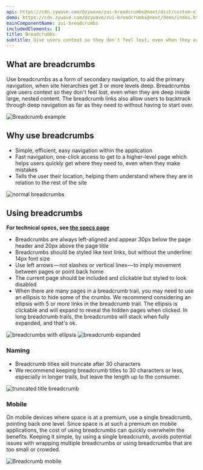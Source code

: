```yaml
---
api: https://cdn.zywave.com/@zywave/zui-breadcrumbs@next/dist/custom-elements.json
demo: https://cdn.zywave.com/@zywave/zui-breadcrumbs@next/demo/index.html
mainComponentName: zui-breadcrumbs
includedElements: []
title: Breadcrumbs
subtitle: Give users context so they don't feel lost, even when they are deep inside large, nested content.
---
```


## What are breadcrumbs

Use breadcrumbs as a form of secondary navigation, to aid the primary navigation, when site hierarchies get 3 or more levels deep. Breadcrumbs give users context so they don't feel lost, even when they are deep inside large, nested content. The breadcrumb links also allow users to backtrack through deep navigation as far as they need to without having to start over.

![Breadcrumb example](/images/components/breadcrumbs/Breadcrumb-full-page.svg)

<Spacer size="small" />

## Why use breadcrumbs

- Simple, efficient, easy navigation within the application
- Fast navigation, one-click access to get to a higher-level page which helps users quickly get where they need to, even when they make mistakes
- Tells the user their location, helping them understand where they are in relation to the rest of the site

![normal breadcrumbs](/images/components/breadcrumbs/Breadcrumb-normal.svg)

<Spacer size="small" />

## Using breadcrumbs

**For technical specs, see [the specs page](https://xd.adobe.com/view/d1d7482c-a03d-4c53-7ab5-ceba1750b3aa-a7e6/ "Breadcrumbs specs page")**

- Breadcrumbs are always left-aligned and appear 30px below the page header and 20px above the page title
- Breadcrumbs should be styled like text links, but without the underline: 14px font size
- Use left arrows — not slashes or vertical lines — to imply movement between pages or point back home
- The current page should be included and clickable but styled to look disabled
- When there are many pages in a breadcrumb trail, you may need to use an ellipsis to hide some of the crumbs. We recommend considering an ellipsis with 5 or more links in the breadcrumb trail. The ellipsis is clickable and will expand to reveal the hidden pages when clicked. In long breadcrumb trails, the breadcrumbs will stack when fully expanded, and that's ok.

![breadcrumbs with ellipsis](/images/components/breadcrumbs/breadcrumb-ellipsis.svg)
![breadcrumb expanded](/images/components/breadcrumbs/Breadcrumb-ellipsis-expanded.svg)

<Spacer size="small" />

### Naming

- Breadcrumb titles will truncate after 30 characters
- We recommend keeping breadcrumb titles to 30 characters or less, especially in longer trails, but leave the length up to the consumer.

![truncated title breadcrumb](/images/components/breadcrumbs/Breadcrumb-truncated.svg)

<Spacer size="small" />

### Mobile

On mobile devices where space is at a premium, use a single breadcrumb, pointing back one level. Since space is at such a premium on mobile applications, the cost of using breadcrumbs can quickly overwhelm the benefits. Keeping it simple, by using a single breadcrumb, avoids potential issues with wrapping multiple breadcrumbs or using breadcrumbs that are too small or crowded.

![Breadcrumb mobile](/images/components/breadcrumbs/Mobile-breadcrumb.svg)

